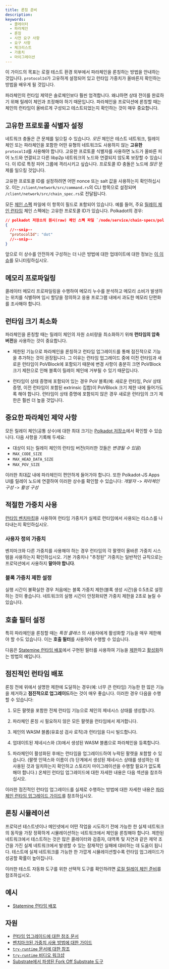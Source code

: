 ```yaml
---
title: 론칭 준비
description:
keywords:
  - 콜레이터
  - 파라체인
  - 론칭
  - 사전 요구 사항
  - 요구 사항
  - 체크리스트
  - 가중치
  - 마이그레이션
---
```


이 가이드의 목표는 로컬 테스트 환경 외부에서 파라체인을 론칭하는 방법을 안내하는 것입니다.
`protocolId`가 고유하게 설정되어 있고 런타임 가중치가 올바른지 확인하는 방법을 배우게 될 것입니다.

파라체인의 런타임 제약은 솔로체인보다 훨씬 엄격합니다. 왜냐하면 상태 전이를 완료하기 위해 릴레이 체인과 조정해야 하기 때문입니다. 파라체인을 프로덕션에 론칭할 때는 체인의 런타임이 올바르게 구성되고 테스트되었는지 확인하는 것이 매우 중요합니다.

## 고유한 프로토콜 식별자 설정

네트워크 충돌은 큰 문제를 일으킬 수 있습니다.
_모든_ 체인은 테스트 네트워크, 릴레이 체인 또는 파라체인을 포함한 어떤 유형의 네트워크도 사용하지 않는 **고유한** `protocolId`를 사용해야 합니다.
고유한 프로토콜 식별자를 사용하면 노드가 올바른 피어 노드와 연결되고 다른 libp2p 네트워크의 노드와 연결되지 않도록 보장할 수 있습니다.
이 ID로 특정 피어 그룹에 격리시키고 싶습니다.
프로토콜 ID 충돌은 노드에 _많은_ 문제를 일으킬 것입니다.

고유한 프로토콜 ID를 설정하려면 어떤 nonce 또는 salt 값을 사용하는지 확인하십시오. 이는 `/client/network/src/command.rs`의 CLI 항목으로 설정되며 `/client/network/src/chain_spec.rs`로 전달됩니다.

모든 [체인 스펙](../../../build/chain-spec.md) 파일에 이 항목이 필드로 포함되어 있습니다.
예를 들어, 주요 [릴레이 체인 런타임](https://github.com/paritytech/polkadot-sdk/tree/master/polkadot/node/service/chain-specs) 체인 스펙에는 고유한 프로토콜 ID가 있습니다.
Polkadot의 경우:

```json
// polkadot 저장소의 원시(raw) 체인 스펙 파일 `/node/service/chain-specs/polkadot.json`
{
  //--snip--
  "protocolId": "dot"
  //--snip--
}
```

앞으로 이 상수를 안전하게 구성하는 더 나은 방법에 대한 업데이트에 대한 정보는 [이 이슈](https://github.com/paritytech/substrate/issues/7746)를 모니터링하십시오.

## 메모리 프로파일링

콜레이터 메모리 프로파일링을 수행하여 메모리 누수를 분석하고 메모리 소비가 발생하는 위치를 식별하며 임시 할당을 정의하고 응용 프로그램 내에서 과도한 메모리 단편화를 조사해야 합니다.

## 런타임 크기 최소화

파라체인을 론칭할 때는 릴레이 체인의 자원 소비량을 최소화하기 위해 **런타임의 압축 버전**을 사용하는 것이 중요합니다.

- 제한된 기능으로 파라체인을 론칭하고 런타임 업그레이드를 통해 점진적으로 기능을 추가하는 것이 권장됩니다. 그 이유는 런타임 업그레이드 중에 이전 런타임과 새로운 런타임이 PoVBlock에 포함되기 때문에 변경 사항이 충분히 크면 PoVBlock 크기 제한으로 인해 블록이 릴레이 체인에 거부될 수 있기 때문입니다.

- 런타임이 상태 증명에 포함되어 있는 경우 PoV 블록(예: 새로운 런타임, PoV 상태 증명, 이전 런타임이 포함된 extrinsic 집합)이 PoVBlock 크기 제한 내에 들어가도록 해야 합니다. 런타임이 상태 증명에 포함되지 않은 경우 새로운 런타임의 크기 제한은 훨씬 더 높을 것입니다.

## 중요한 파라체인 제약 사항

모든 릴레이 체인(공통 상수)에 대한 최대 크기는 [Polkadot 저장소](https://github.com/paritytech/polkadot/blob/f0e1ed0bab6d5cb542b84fa0ad464609198dd255/primitives/src/v2/mod.rs#L322-L348)에서 확인할 수 있습니다.
다음 사항을 기록해 두세요:

- 대상이 되는 릴레이 체인의 런타임 버전(이러한 것들은 _변경될 수 있음_)
- `MAX_CODE_SIZE`
- `MAX_HEAD_DATA_SIZE`
- `MAX_POV_SIZE`

이러한 최대값 내에 파라체인이 편안하게 들어가야 합니다.
또한 Polkadot-JS Apps UI를 릴레이 노드에 연결하여 이러한 상수를 확인할 수 있습니다: _개발자_ -> _파라체인 구성_ -> _활성 구성_

## 적절한 가중치 사용

[런타임 벤치마킹](../../../../../tutorials/test/benchmark.md)을 사용하여 런타임 가중치가 실제로 런타임에서 사용되는 리소스를 나타내는지 확인하십시오.

### 사용자 정의 가중치

벤치마크와 다른 가중치를 사용해야 하는 경우 런타임의 각 팔렛이 올바른 가중치 시스템을 사용하는지 확인하십시오. 기본 가중치나 "추정된" 가중치는 일반적인 규칙으로는 프로덕션에서 사용하지 **말아야 합니다**.

### 블록 가중치 제한 설정

실행 시간이 불확실한 경우 처음에는 블록 가중치 제한(블록 생성 시간)을 0.5초로 설정하는 것이 좋습니다. 네트워크의 실행 시간이 안정화되면 가중치 제한을 2초로 늘릴 수 있습니다.

## 호출 필터 설정

특히 파라체인을 론칭할 때는 _특정 클래스_ 의 사용자에게 활성화할 기능을 매우 제한해야 할 수도 있습니다. 이는 **호출 필터**를 사용하여 수행할 수 있습니다.

다음은 [Statemine 런타임 배포](https://github.com/paritytech/cumulus/pull/476)에서 구현된 필터를 사용하여 기능을 [제한](https://github.com/paritytech/cumulus/blob/59cdbb6a56b1c49009413d66ba2232494563b57c/polkadot-parachains/statemine/src/lib.rs#L148)하고 [활성화](https://github.com/paritytech/cumulus/pull/476/files#diff-09b95657e9aa1b646722afa7944a00ddc2541e8753254a86180b338d3376f93eL151)하는 방법의 예입니다.

## 점진적인 런타임 배포

론칭 전에 위에서 설명한 제한에 도달하는 경우(예: 너무 큰 런타임) 가능한 한 많은 기능을 제거하고 **점진적으로 업그레이드**하는 것이 매우 좋습니다. 이러한 경우 다음을 수행할 수 있습니다:

1. 모든 팔렛을 포함한 전체 런타임 기능으로 체인의 제네시스 상태를 생성합니다.

2. 파라체인 론칭 시 필요하지 않은 모든 팔렛을 런타임에서 제거합니다.

3. 체인의 WASM 블롭(유효성 검사 로직)과 런타임을 다시 빌드합니다.

4. 업데이트된 제네시스와 (3)에서 생성된 WASM 블롭으로 파라체인을 등록합니다.

5. 파라체인이 활성화된 후에는 런타임을 업그레이드하여 누락된 팔렛을 포함할 수 있습니다. (팔렛 인덱스와 이름이 (1) 단계에서 생성된 제네시스 상태를 생성하는 데 사용된 것과 일치하는지 확인하고 스토리지 마이그레이션을 수행할 필요가 없도록 해야 합니다.) 온체인 런타임 업그레이드에 대한 자세한 내용은 다음 섹션을 참조하십시오.

이러한 점진적인 런타임 업그레이드를 실제로 수행하는 방법에 대한 자세한 내용은 [파라체인 런타임 업그레이드 가이드](../../frame/runtime-upgrades.md)를 참조하십시오.

## 론칭 시뮬레이션

프로덕션 테스트넷이나 메인넷에서 어떤 작업을 시도하기 전에 가능한 한 실제 네트워크의 동작을 가장 정확하게 시뮬레이션하는 네트워크에서 체인을 론칭해야 합니다.
제한된 네트워크에서 테스트하는 것은 많은 콜레이터와 검증자, 대역폭 및 지연과 같은 제약 조건을 가진 실제 네트워크에서 발생할 수 있는 잠재적인 실패에 대비하는 데 도움이 됩니다.
테스트에 실제 네트워크를 가능한 한 가깝게 시뮬레이션할수록 런타임 업그레이드가 성공할 확률이 높아집니다.

이러한 테스트 자동화 도구를 위한 선택적 도구를 확인하려면 [로컬 릴레이 체인 준비](../../../../../tutorials/build/build-infra-relay-chain.md)를 참조하십시오.

## 예시

- [Statemine 런타임 배포](https://github.com/paritytech/cumulus/pull/476)

## 자원

- [런타임 업그레이드에 대한 참조 문서](/build/upgrade)
- [벤치마크된 가중치 사용 방법에 대한 가이드](/reference/how-to-guides/weights/add-benchmarks)
- [`try-runtime` 문서에 대한 참조](../../command-line-tools/try-runtime.md)
- [`try-runtime` 비디오 워크샵](https://www.crowdcast.io/e/substrate-seminar/41)
- [Substrate에서 파생된 Fork Off Substrate 도구](https://github.com/maxsam4/fork-off-substrate)